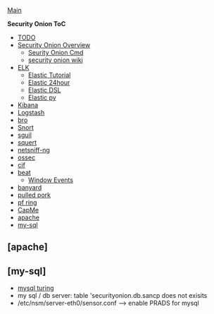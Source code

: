 
[Main](./table_of_content.md)

**Security Onion ToC**
 * [TODO](./so_todo.md)
 * [Security Onion Overview](./so_security_onion.md)
   * [Seurity Onion Cmd](./so_security_onion_cmd.md)
   * [security onion wiki](./so_wiki_topics.md)
 * [ELK](./so_elk.md)
   * [Elastic Tutorial](./so_elasticsearch_tut.md)
   * [Elastic 24hour](./so_elasticsearch_24hour.md)
   * [Elastic DSL](./so_elasticsearch_dsl.md)
   * [Elastic py](./so_elasticsearch_ps.md)
 * [Kibana](./so_kibana_search.md)
 * [Logstash](./so_logstash.md)
 * [bro](./so_bro.md)
 * [Snort](./so_snort.md)
 * [sguil](./so_sguil.md)
 * [squert](./so_squert.md)
 * [netsniff-ng](./so_netsniff-ng.md)
 * [ossec](./so_ossec.md)
 * [cif](./so_cif.md)
 * [beat](./so_beat.md)
   * [Window Events](./so_windows_events.md)
 * [banyard](./so_banyard.md)
 * [pulled pork](./so_pulled_pork.md)
 * [pf ring](./so_pf_ring)
 * [CapMe](./so_capme.me)
 * [apache](#apache)
 * [my-sql](#my-sql)


## [apache]

## [my-sql]
* [mysql turing](https://github.com/Security-Onion-Solutions/security-onion/wiki/MySQLTuning)
* my sql / db server: table 'securityonion.db.sancp does not exisits
* /etc/nsm/server-eth0/sensor.conf --> enable PRADS for mysql
